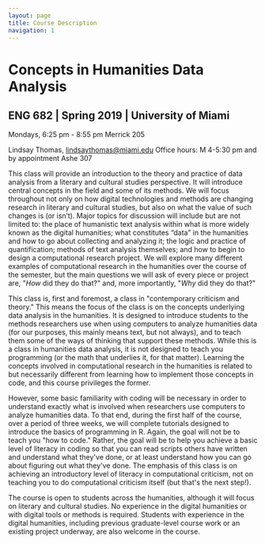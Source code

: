 ```yaml
---
layout: page
title: Course Description
navigation: 1
---
```

# Concepts in Humanities Data Analysis
## ENG 682 | Spring 2019 | University of Miami
Mondays, 6:25 pm - 8:55 pm
Merrick 205

Lindsay Thomas, [lindsaythomas@miami.edu](lindsaythomas@miami.edu)
Office hours: M 4-5:30 pm and by appointment
Ashe 307

This class will provide an introduction to the theory and practice of data analysis from a literary and cultural studies perspective. It will introduce central concepts in the field and some of its methods. We will focus throughout not only on how digital technologies and methods are changing research in literary and cultural studies, but also on what the value of such changes is (or isn’t). Major topics for discussion will include but are not limited to: the place of humanistic text analysis within what is more widely known as the digital humanities; what constitutes “data” in the humanities and how to go about collecting and analyzing it; the logic and practice of quantification; methods of text analysis themselves; and how to begin to design a computational research project. We will explore many different examples of computational research in the humanities over the course of the semester, but the main questions we will ask of every piece or project are, "_How_ did they do that?" and, more importantly, "_Why_ did they do that?"

This class is, first and foremost, a class in "contemporary criticism and theory." This means the focus of the class is on the concepts underlying data analysis in the humanities. It is designed to introduce students to the methods researchers use when using computers to analyze humanities data (for our purposes, this mainly means text, but not always), and to teach them some of the ways of thinking that support these methods. While this is a class in humanities data analysis, it is not designed to teach you programming (or the math that underlies it, for that matter). Learning the concepts involved in computational research in the humanities is related to but necessarily different from learning how to implement those concepts in code, and this course privileges the former.

However, some basic familiarity with coding will be necessary in order to understand exactly what is involved when researchers use computers to analyze humanities data. To that end, during the first half of the course, over a period of three weeks, we will complete tutorials designed to introduce the basics of programming in R. Again, the goal will not be to teach you "how to code." Rather, the goal will be to help you achieve a basic level of literacy in coding so that you can read scripts others have written and understand what they've done, or at least understand how you can go about figuring out what they've done. The emphasis of this class is on achieving an introductory level of literacy in computational criticism, not on teaching you to do computational criticism itself (but that's the next step!).

The course is open to students across the humanities, although it will focus on literary and cultural studies. No experience in the digital humanities or with digital tools or methods is required. Students with experience in the digital humanities, including previous graduate-level course work or an existing project underway, are also welcome in the course.
